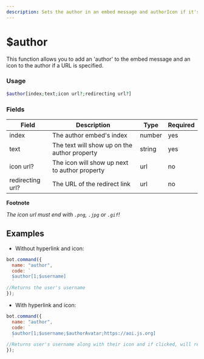 ```yaml
---
description: Sets the author in an embed message and authorIcon if it's specified.
---
```


# $author

This function allows you to add an 'author' to the embed message and an icon to the author if a URL is specified.

### Usage

```php
$author[index;text;icon url?;redirecting url?]
```

### Fields

| Field            | Description                                   | Type   | Required |
| ---------------- | --------------------------------------------- | ------ | -------- |
| index            | The author embed's index                      | number | yes      |
| text             | The text will show up on the author property  | string | yes      |
| icon url?        | The icon will show up next to author property | url    | no       |
| redirecting url? | The URL of the redirect link                  | url    | no       |

**Footnote**

_The icon url must end with `.png`, `.jpg` or `.gif`!_

## Examples

* Without hyperlink and icon:

```javascript
bot.command({
  name: "author",
  code: `
  $author[1;$username]
  `
//Returns the user's username
});
```

* With hyperlink and icon:

```javascript
bot.command({
  name: "author",
  code: `
  $author[1;$username;$authorAvatar;https://aoi.js.org]
  `
//Returns user's username along with their icon and if clicked, will redirect to aoi.js' website
});
```
